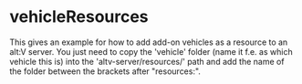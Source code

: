# vehicleResources
This gives an example for how to add add-on vehicles as a resource to an alt:V server. You just need to copy the 'vehicle' folder (name it f.e. as which vehicle this is) into the 'altv-server/resources/' path and add the name of the folder between the brackets after "resources:".
